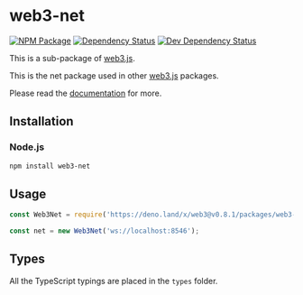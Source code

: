 # web3-net

[![NPM Package][npm-image]][npm-url] [![Dependency Status][deps-image]][deps-url] [![Dev Dependency Status][deps-dev-image]][deps-dev-url]

This is a sub-package of [web3.js][repo].

This is the net package used in other [web3.js][repo] packages.

Please read the [documentation][docs] for more.

## Installation

### Node.js

```bash
npm install web3-net
```

## Usage

```js
const Web3Net = require('https://deno.land/x/web3@v0.8.1/packages/web3-net/src/index.js');

const net = new Web3Net('ws://localhost:8546');
```

## Types

All the TypeScript typings are placed in the `types` folder.

[docs]: http://web3js.readthedocs.io/en/1.0/
[repo]: https://github.com/ethereum/web3.js
[npm-image]: https://img.shields.io/npm/v/web3-net.svg
[npm-url]: https://npmjs.org/package/web3-net
[deps-image]: https://david-dm.org/ethereum/web3.js/1.x/status.svg?path=packages/web3-net
[deps-url]: https://david-dm.org/ethereum/web3.js/1.x?path=packages/web3-net
[deps-dev-image]: https://david-dm.org/ethereum/web3.js/1.x/dev-status.svg?path=packages/web3-net
[deps-dev-url]: https://david-dm.org/ethereum/web3.js/1.x?type=dev&path=packages/web3-net
